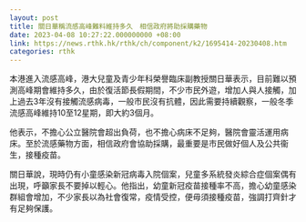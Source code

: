 ```yaml
---
layout: post
title: 關日華稱流感高峰難料維持多久　相信政府將助採購藥物
date: 2023-04-08 10:27:22.000000000 +08:00
link: https://news.rthk.hk/rthk/ch/component/k2/1695414-20230408.htm
categories: rthk
---
```


本港進入流感高峰，港大兒童及青少年科榮譽臨床副教授關日華表示，目前難以預測高峰期會維持多久，由於復活節長假期間，不少市民外遊，增加人與人接觸，加上過去3年沒有接觸流感病毒，一般市民沒有抗體，因此需要持續觀察，一般冬季流感高峰維持10至12星期，即大約3個月。

他表示，不擔心公立醫院會超出負荷，也不擔心病床不足夠，醫院會靈活運用病床。至於流感藥物方面，相信政府會協助採購，最重要是市民做好個人及公共衞生，接種疫苗。

關日華說，現時仍有小童感染新冠病毒入院個案，兒童多系統發炎綜合症個案偶有出現，呼籲家長不要掉以輕心。他指出，幼童新冠疫苗接種率不高，擔心幼童感染群組會增加，不少家長以為社會復常，疫情受控，便毋須接種疫苗，強調打齊針才有足夠保護。
